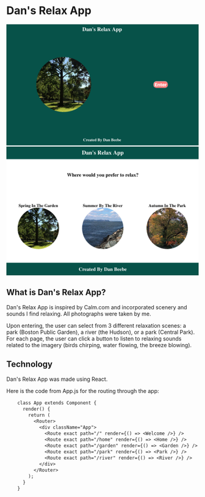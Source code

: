 # Dan's Relax App

<img src="welcome-screen.png" width="800px">

<img src="home-screen.png" width="800px">

## What is Dan's Relax App?

Dan's Relax App is inspired by Calm.com and incorporated scenery and sounds I find relaxing. All photographs were taken by me.

Upon entering, the user can select from 3 different relaxation scenes: a park (Boston Public Garden), a river (the Hudson), or a park (Central Park). For each page, the user can click a button to listen to relaxing sounds related to the imagery (birds chirping, water flowing, the breeze blowing).

## Technology

Dan's Relax App was made using React.

Here is the code from App.js for the routing through the app:

        class App extends Component {
          render() {
            return (
              <Router>
                <div className="App">
                  <Route exact path="/" render={() => <Welcome />} />
                  <Route exact path="/home" render={() => <Home />} />
                  <Route exact path="/garden" render={() => <Garden />} />
                  <Route exact path="/park" render={() => <Park />} />
                  <Route exact path="/river" render={() => <River />} />
                </div>
              </Router>
            );
          }
        } 


